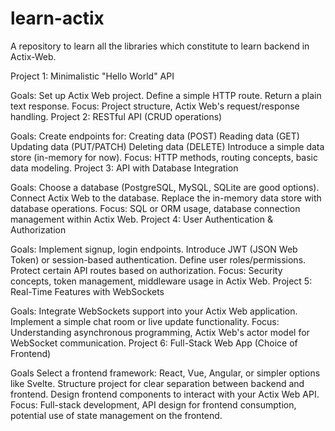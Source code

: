 # learn-actix
A repository to learn all the libraries which constitute to learn backend in Actix-Web.


Project 1: Minimalistic "Hello World" API

Goals:
Set up Actix Web project.
Define a simple HTTP route.
Return a plain text response.
Focus: Project structure, Actix Web's request/response handling.
Project 2: RESTful API (CRUD operations)

Goals:
Create endpoints for:
Creating data (POST)
Reading data (GET)
Updating data (PUT/PATCH)
Deleting data (DELETE)
Introduce a simple data store (in-memory for now).
Focus: HTTP methods, routing concepts, basic data modeling.
Project 3: API with Database Integration

Goals:
Choose a database (PostgreSQL, MySQL, SQLite are good options).
Connect Actix Web to the database.
Replace the in-memory data store with database operations.
Focus: SQL or ORM usage, database connection management within Actix Web.
Project 4: User Authentication & Authorization

Goals:
Implement signup, login endpoints.
Introduce JWT (JSON Web Token) or session-based authentication.
Define user roles/permissions.
Protect certain API routes based on authorization.
Focus: Security concepts, token management, middleware usage in Actix Web.
Project 5: Real-Time Features with WebSockets

Goals:
Integrate WebSockets support into your Actix Web application.
Implement a simple chat room or live update functionality.
Focus: Understanding asynchronous programming, Actix Web's actor model for WebSocket communication.
Project 6: Full-Stack Web App (Choice of Frontend)

Goals
Select a frontend framework: React, Vue, Angular, or simpler options like Svelte.
Structure project for clear separation between backend and frontend.
Design frontend components to interact with your Actix Web API.
Focus: Full-stack development, API design for frontend consumption, potential use of state management on the frontend.